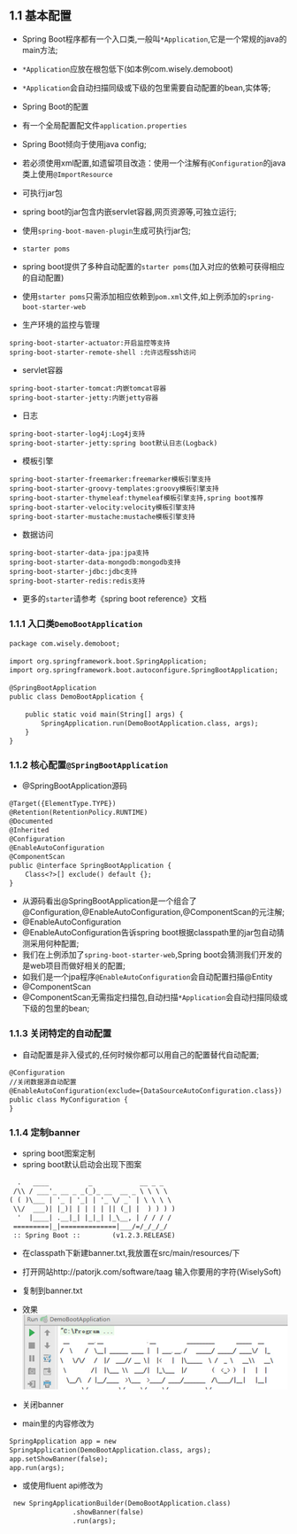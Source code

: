 ## 1.1 基本配置
- Spring Boot程序都有一个入口类,一般叫`*Application`,它是一个常规的java的main方法;
 - `*Application`应放在根包低下(如本例com.wisely.demoboot)
 - `*Application`会自动扫描同级或下级的包里需要自动配置的bean,实体等;

- Spring Boot的配置
 - 有一个全局配置配文件`application.properties`
 - Spring Boot倾向于使用java config;
 - 若必须使用xml配置,如遗留项目改造：使用一个注解有`@Configuration`的java类上使用`@ImportResource`

- 可执行jar包
 - spring boot的jar包含内嵌servlet容器,网页资源等,可独立运行;
 - 使用`spring-boot-maven-plugin`生成可执行jar包;

- `starter poms`
 - spring boot提供了多种自动配置的`starter poms`(加入对应的依赖可获得相应的自动配置)
 - 使用`starter poms`只需添加相应依赖到`pom.xml`文件,如上例添加的`spring-boot-starter-web`

 - 生产环境的监控与管理

 `spring-boot-starter-actuator:开启监控等支持`  
 `spring-boot-starter-remote-shell :允许远程`ssh`访问`  

 - servlet容器

 `spring-boot-starter-tomcat:内嵌tomcat容器`  
 `spring-boot-starter-jetty:内嵌jetty容器`  

 - 日志

 `spring-boot-starter-log4j:Log4j支持`  
 `spring-boot-starter-jetty:spring boot默认日志(Logback)`  

 - 模板引擎

 `spring-boot-starter-freemarker:freemarker模板引擎支持`  
 `spring-boot-starter-groovy-templates:groovy模板引擎支持`  
 `spring-boot-starter-thymeleaf:thymeleaf模板引擎支持,spring boot推荐`  
 `spring-boot-starter-velocity:velocity模板引擎支持`  
 `spring-boot-starter-mustache:mustache模板引擎支持`  

  - 数据访问

 `spring-boot-starter-data-jpa:jpa支持`  
 `spring-boot-starter-data-mongodb:mongodb支持`  
 `spring-boot-starter-jdbc:jdbc支持`  
 `spring-boot-starter-redis:redis支持`  

 - 更多的`starter`请参考《spring boot reference》文档

### 1.1.1 入口类`DemoBootApplication`

```
package com.wisely.demoboot;

import org.springframework.boot.SpringApplication;
import org.springframework.boot.autoconfigure.SpringBootApplication;

@SpringBootApplication
public class DemoBootApplication {

    public static void main(String[] args) {
        SpringApplication.run(DemoBootApplication.class, args);
    }
}

```
### 1.1.2 核心配置`@SpringBootApplication`
- @SpringBootApplication源码
```
@Target({ElementType.TYPE})
@Retention(RetentionPolicy.RUNTIME)
@Documented
@Inherited
@Configuration
@EnableAutoConfiguration
@ComponentScan
public @interface SpringBootApplication {
    Class<?>[] exclude() default {};
}
```
- 从源码看出@SpringBootApplication是一个组合了@Configuration,@EnableAutoConfiguration,@ComponentScan的元注解;
- @EnableAutoConfiguration
 - @EnableAutoConfiguration告诉spring boot根据classpath里的jar包自动猜测采用何种配置;
 - 我们在上例添加了`spring-boot-starter-web`,Spring boot会猜测我们开发的是web项目而做好相关的配置;
 - 如我们是一个jpa程序`@EnableAutoConfiguration`会自动配置扫描@Entity
- @ComponentScan
 - @ComponentScan无需指定扫描包,自动扫描`*Application`会自动扫描同级或下级的包里的bean;

### 1.1.3 关闭特定的自动配置
- 自动配置是非入侵式的,任何时候你都可以用自己的配置替代自动配置;

```
@Configuration
//关闭数据源自动配置
@EnableAutoConfiguration(exclude={DataSourceAutoConfiguration.class})
public class MyConfiguration {
}
```

### 1.1.4 定制banner
- spring boot图案定制
 - spring boot默认启动会出现下图案
```
  .   ____          _            __ _ _
 /\\ / ___'_ __ _ _(_)_ __  __ _ \ \ \ \
( ( )\___ | '_ | '_| | '_ \/ _` | \ \ \ \
 \\/  ___)| |_)| | | | | || (_| |  ) ) ) )
  '  |____| .__|_| |_|_| |_\__, | / / / /
 =========|_|==============|___/=/_/_/_/
 :: Spring Boot ::        (v1.2.3.RELEASE)
```

 - 在classpath下新建banner.txt,我放置在src/main/resources/下
 - 打开网站http://patorjk.com/software/taag 输入你要用的字符(WiselySoft)
 - 复制到banner.txt
 - 效果  
 ![](resources/2-1.jpg)

- 关闭banner
 - main里的内容修改为
```
SpringApplication app = new SpringApplication(DemoBootApplication.class, args);
app.setShowBanner(false);
app.run(args);
```
 - 或使用fluent api修改为
```
 new SpringApplicationBuilder(DemoBootApplication.class)
                .showBanner(false)
                .run(args);
```